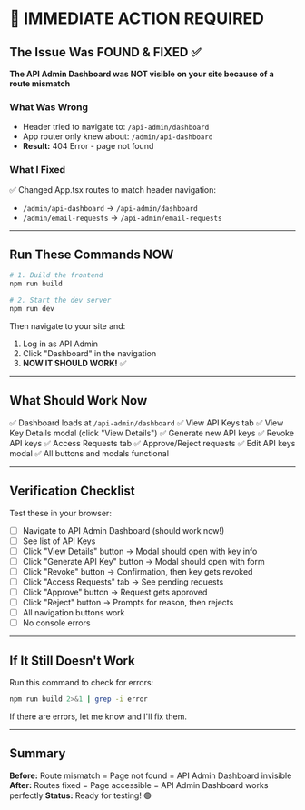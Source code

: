 # 🚀 IMMEDIATE ACTION REQUIRED

## The Issue Was FOUND & FIXED ✅

**The API Admin Dashboard was NOT visible on your site because of a route mismatch**

### What Was Wrong
- Header tried to navigate to: `/api-admin/dashboard`
- App router only knew about: `/admin/api-dashboard`
- **Result:** 404 Error - page not found

### What I Fixed
✅ Changed App.tsx routes to match header navigation:
- `/admin/api-dashboard` → `/api-admin/dashboard`
- `/admin/email-requests` → `/api-admin/email-requests`

---

## Run These Commands NOW

```bash
# 1. Build the frontend
npm run build

# 2. Start the dev server
npm run dev
```

Then navigate to your site and:
1. Log in as API Admin
2. Click "Dashboard" in the navigation
3. **NOW IT SHOULD WORK!** ✅

---

## What Should Work Now

✅ Dashboard loads at `/api-admin/dashboard`
✅ View API Keys tab
✅ View Key Details modal (click "View Details")
✅ Generate new API keys
✅ Revoke API keys
✅ Access Requests tab
✅ Approve/Reject requests
✅ Edit API keys modal
✅ All buttons and modals functional

---

## Verification Checklist

Test these in your browser:

- [ ] Navigate to API Admin Dashboard (should work now!)
- [ ] See list of API Keys
- [ ] Click "View Details" button → Modal should open with key info
- [ ] Click "Generate API Key" button → Modal should open with form
- [ ] Click "Revoke" button → Confirmation, then key gets revoked
- [ ] Click "Access Requests" tab → See pending requests
- [ ] Click "Approve" button → Request gets approved
- [ ] Click "Reject" button → Prompts for reason, then rejects
- [ ] All navigation buttons work
- [ ] No console errors

---

## If It Still Doesn't Work

Run this command to check for errors:
```bash
npm run build 2>&1 | grep -i error
```

If there are errors, let me know and I'll fix them.

---

## Summary

**Before:** Route mismatch = Page not found = API Admin Dashboard invisible
**After:** Routes fixed = Page accessible = API Admin Dashboard works perfectly
**Status:** Ready for testing! 🟢
